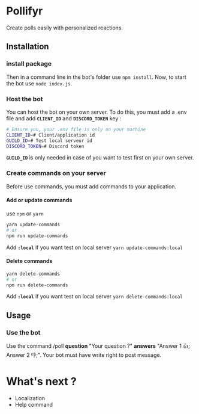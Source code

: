 # Pollifyr

Create polls easily with personalized reactions.

## Installation

### install package

Then in a command line in the bot's folder use `npm install`.
Now, to start the bot use `node index.js`.

### Host the bot

You can host the bot on your own server.
To do this, you must add a .env file and add **`CLIENT_ID`** and **`DISCORD_TOKEN`** key :

```bash
# Ensure you, your .env file is only on your machine
CLIENT_ID=# Client/application id
GUILD_ID=# Test local serveur id
DISCORD_TOKEN=# Discord token
```

**`GUILD_ID`** is only needed in case of you want to test first on your own server.

### Create commands on your server

Before use commands, you must add commands to your application.

#### Add or update commands

use `npm` or `yarn`

```bash
yarn update-commands
# or
npm run update-commands
```

Add **`:local`** if you want test on local server `yarn update-commands:local`

#### Delete commands

```bash
yarn delete-commands
# or
npm run delete-commands
```

Add **`:local`** if you want test on local server `yarn delete-commands:local`

## Usage

### Use the bot

Use the command /poll **question** "Your question ?" **answers** "Answer 1 👍; Answer 2 👎;".
Your bot must have write right to post message.

# What's next ?

* Localization
* Help command